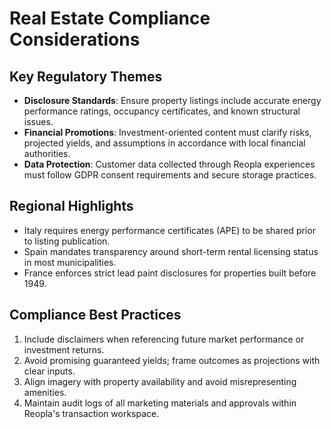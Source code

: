 # Real Estate Compliance Considerations

## Key Regulatory Themes
- **Disclosure Standards**: Ensure property listings include accurate energy performance ratings, occupancy certificates, and known structural issues.
- **Financial Promotions**: Investment-oriented content must clarify risks, projected yields, and assumptions in accordance with local financial authorities.
- **Data Protection**: Customer data collected through Reopla experiences must follow GDPR consent requirements and secure storage practices.

## Regional Highlights
- Italy requires energy performance certificates (APE) to be shared prior to listing publication.
- Spain mandates transparency around short-term rental licensing status in most municipalities.
- France enforces strict lead paint disclosures for properties built before 1949.

## Compliance Best Practices
1. Include disclaimers when referencing future market performance or investment returns.
2. Avoid promising guaranteed yields; frame outcomes as projections with clear inputs.
3. Align imagery with property availability and avoid misrepresenting amenities.
4. Maintain audit logs of all marketing materials and approvals within Reopla's transaction workspace.
